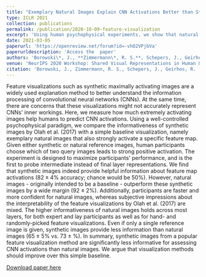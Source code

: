 ```yaml
---
title: "Exemplary Natural Images Explain CNN Activations Better than State-of-the-Art Feature Visualization"
type: ICLR 2021
collection: publications
permalink: /publication/2020-10-09-feature-visualization
excerpt: 'Using human psychophysical experiments, we show that natural images can be significantly more informative for interpreting neural network activations than synthetic feature visualizations.'
date: 2021-03-05
paperurl: 'https://openreview.net/forum?id=-vhO2VPjbVa'
paperurldescription: 'Access the  paper'
authors: 'Borowski\*, J., **Zimmermann\*, R. S.**, Schepers, J., Geirhos, R. , Wallis, T. S. A., Bethge, M. and Brendel, W.'
venue: 'NeurIPS 2020 Workshop: Shared Visual Representations in Human & Machine Intelligence'
citation: 'Borowski, J., Zimmermann, R. S., Schepers, J., Geirhos, R. , Wallis, T. S. A., Bethge, M. and Brendel, W., Natural images are more informative for interpreting CNN activations than synthetic feature visualizations .'
---
```

Feature visualizations such as synthetic maximally activating images are a widely used explanation method to better understand the information processing of convolutional neural networks (CNNs). At the same time, there are concerns that these visualizations might not accurately represent CNNs' inner workings. Here, we measure how much extremely activating images help humans to predict CNN activations.
Using a well-controlled psychophysical paradigm, we compare the informativeness of synthetic images by Olah et al. (2017) with a simple baseline visualization, namely exemplary natural images that also strongly activate a specific feature map. Given either synthetic or natural reference images, human participants choose which of two query images leads to strong positive activation. The experiment is designed to maximize participants' performance, and is the first to probe intermediate instead of final layer representations. We find that synthetic images indeed provide helpful information about feature map activations ($82\pm4\%$ accuracy; chance would be $50\%$). However, natural images - originally intended to be a baseline - outperform these synthetic images by a wide margin (92 ± 2%). Additionally, participants are faster and more confident for natural images, whereas subjective impressions about the interpretability of the feature visualizations by Olah et al. (2017) are mixed. The higher informativeness of natural images holds across most layers, for both expert and lay participants as well as for hand- and randomly-picked feature visualizations. Even if only a single reference image is given, synthetic images provide less information than natural images (65 ± 5% vs. 73 ± %). In summary, synthetic images from a popular feature visualization method are significantly less informative for assessing CNN activations than natural images. We argue that visualization methods should improve over this simple baseline.

[Download paper here](https://openreview.net/forum?id=QO9-y8also-)